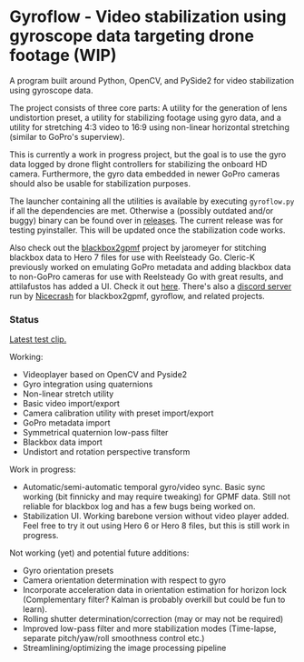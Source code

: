 # Gyroflow - Video stabilization using gyroscope data targeting drone footage (WIP)

A program built around Python, OpenCV, and PySide2 for video stabilization using gyroscope data.

The project consists of three core parts: A utility for the generation of lens undistortion preset, a utility for stabilizing footage using gyro data, and a utility for stretching 4:3 video to 16:9 using non-linear horizontal stretching (similar to GoPro's superview).

This is currently a work in progress project, but the goal is to use the gyro data logged by drone flight controllers for stabilizing the onboard HD camera. Furthermore, the gyro data embedded in newer GoPro cameras should also be usable for stabilization purposes.

The launcher containing all the utilities is available by executing `gyroflow.py` if all the dependencies are met. Otherwise a (possibly outdated and/or buggy) binary can be found over in [releases](https://github.com/ElvinC/gyroflow/releases). The current release was for testing pyinstaller. This will be updated once the stabilization code works.

Also check out the [blackbox2gpmf](https://github.com/jaromeyer/blackbox2gpmf) project by jaromeyer for stitching blackbox data to Hero 7 files for use with Reelsteady Go. Cleric-K previously worked on emulating GoPro metadata and adding blackbox data to non-GoPro cameras for use with Reelsteady Go with great results, and attilafustos has added a UI. Check it out [here](https://github.com/Cleric-K/BlackboxToGPMF/tree/gui).
There's also a [discord server](https://discord.gg/Rs4GBPm) run by [Nicecrash](https://www.youtube.com/channel/UCl3M972T7GbxnEucYHzZ05g) for blackbox2gpmf, gyroflow, and related projects.

### Status

[Latest test clip.](https://youtu.be/ZhVVRnuuMFc)

Working:
* Videoplayer based on OpenCV and Pyside2
* Gyro integration using quaternions
* Non-linear stretch utility
* Basic video import/export
* Camera calibration utility with preset import/export
* GoPro metadata import
* Symmetrical quaternion low-pass filter
* Blackbox data import
* Undistort and rotation perspective transform

Work in progress:
* Automatic/semi-automatic temporal gyro/video sync. Basic sync working (bit finnicky and may require tweaking) for GPMF data. Still not reliable for blackbox log and has a few bugs being worked on.
* Stabilization UI. Working barebone version without video player added. Feel free to try it out using Hero 6 or Hero 8 files, but this is still work in progress.

Not working (yet) and potential future additions:
* Gyro orientation presets
* Camera orientation determination with respect to gyro
* Incorporate acceleration data in orientation estimation for horizon lock (Complementary filter? Kalman is probably overkill but could be fun to learn).
* Rolling shutter determination/correction (may or may not be required)
* Improved low-pass filter and more stabilization modes (Time-lapse, separate pitch/yaw/roll smoothness control etc.)
* Streamlining/optimizing the image processing pipeline